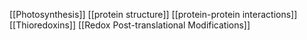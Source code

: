 [[Photosynthesis]]
[[protein structure]]
[[protein-protein interactions]]
[[Thioredoxins]]
[[Redox Post-translational Modifications]]
